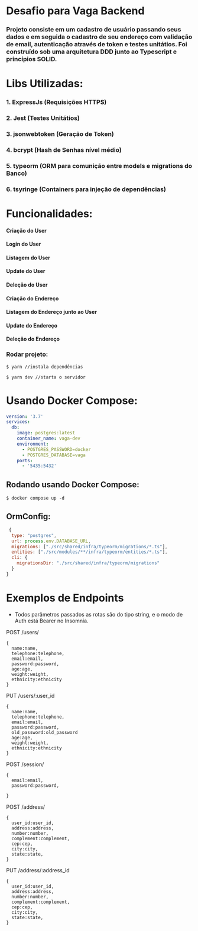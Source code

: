# Desafio para Vaga Backend

### Projeto consiste em um cadastro de usuário passando seus dados e em seguida o cadastro de seu endereço com validação de email, autenticação através de token e testes unitátios. Foi construído sob uma arquitetura DDD junto ao Typescript e princípios SOLID.

# Libs Utilizadas: 

### 1. ExpressJs (Requisições HTTPS)
### 2. Jest (Testes Unitátios)
### 3. jsonwebtoken (Geração de Token)
### 4. bcrypt (Hash de Senhas nível médio)
### 5. typeorm (ORM para comunição entre models e migrations do Banco)
### 6. tsyringe (Containers para injeção de dependências)

# Funcionalidades:

#### Criação do User
#### Login do User
#### Listagem do User
#### Update do User
#### Deleção do User
#### Criação do Endereço
#### Listagem do Endereço junto ao User
#### Update do Endereço 
#### Deleção do Endereço

### Rodar projeto:
```console
$ yarn //instala dependências

$ yarn dev //starta o servidor
```

# Usando Docker Compose:
```yml
version: '3.7'
services:
  db:
    image: postgres:latest
    container_name: vaga-dev
    environment:
      - POSTGRES_PASSWORD=docker
      - POSTGRES_DATABASE=vaga
    ports:
      - '5435:5432'

```

## Rodando usando Docker Compose:
```console
$ docker compose up -d
```

## OrmConfig: 
```javascript
 {
  type: "postgres",
  url: process.env.DATABASE_URL,
  migrations: ["./src/shared/infra/typeorm/migrations/*.ts"],
  entities: ["./src/modules/**/infra/typeorm/entities/*.ts"],
  cli: {
    migrationsDir: "./src/shared/infra/typeorm/migrations"
  }
}
```

# Exemplos de Endpoints
- Todos parâmetros passados as rotas são do tipo string, e o modo de Auth está Bearer no Insomnia.  

POST /users/
```
{
  name:name,
  telephone:telephone,	
  email:email,
  password:password,
  age:age,
  weight:weight,
  ethnicity:ethnicity
}
```
PUT /users/:user_id
```
{
  name:name,
  telephone:telephone,	
  email:email,
  password:password,
  old_password:old_password
  age:age,
  weight:weight,
  ethnicity:ethnicity
}
```

POST /session/
```
{
  email:email,
  password:password,

}
```

POST /address/
```
{
  user_id:user_id,
  address:address,
  number:number,
  complement:complement,
  cep:cep,
  city:city,
  state:state,
}
```

PUT /address/:address_id
```
{
  user_id:user_id,
  address:address,
  number:number,
  complement:complement,
  cep:cep,
  city:city,
  state:state,
}
```
